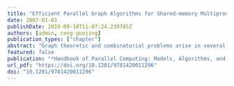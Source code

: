 ```yaml
---
title: "Efficient Parallel Graph Algorithms for Shared-memory Multiprocessors"
date: 2007-01-01
publishDate: 2019-09-18T11:07:24.239785Z
authors: [admin, cong-guojing]
publication_types: ["chapter"]
abstract: "Graph theoretic and combinatorial problems arise in several traditional and emerging scientific disciplines such as VLSI design, optimization, databases, and computational biology. Some examples include phylogeny reconstruction [65,66], protein-protein interaction networks [89], placement and layout in VLSI chips [59], data mining [52,55], and clustering in semantic webs. Graph abstractions are also finding increasing relevance in the domain of large-scale network analysis [28,58]. Empirical studies show that many social and economic interactions tend to organize themselves in complex network structures. These networks may contain billions of vertices with degrees ranging from small constants to thousands [14,42]."
featured: false
publication: "*Handbook of Parallel Computing: Models, Algorithms, and Applications*"
url_pdf: "https://doi.org/10.1201/9781420011296"
doi: "10.1201/9781420011296"
---
```


